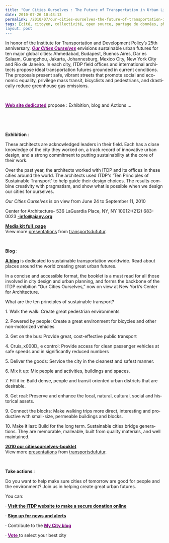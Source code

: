 ```yaml
---
title: "Our Cities Ourselves : The Future of Transportation in Urban Life"
date: 2010-07-26 10:43:13
permalink: /2010/07/our-cities-ourselves-the-future-of-transportation-in-urban-life.html
tags: [cité, citoyen, collectivité, open source, partage de données, philanthropie, Plateforme d'idées]
layout: post
---
```


<p class="MsoNormal"><span lang="EN">In honor of the Institute for Transportation and Development Policy’s 25th anniversary, <em><strong><span><a href="http://cfa.aiany.org/index.php?section=exhibitions&expid=119"><span><font color="#800080">Our Cities Ourselves</font></span></a></span></strong></em> envisions sustainable urban futures for ten major global cities: Ahmedabad, Budapest, Buenos Aires, Dar es Salaam, Guangzhou, Jakarta, Johannesburg, Mexico City, New York City and Rio de Janeiro. In each city, ITDP field offices and international architects propose ideal transportation futures grounded in current conditions. The proposals present safe, vibrant streets that promote social and economic equality, privilege mass transit, bicyclists and pedestrians, and drastically reduce greenhouse gas emissions.</span><span lang="EN-GB"></span></p> <p class="MsoNormal"><span lang="EN-GB"> </span></p> <p class="MsoNormal"><strong><span lang="EN-GB"><a href="http://www.ourcitiesourselves.org/"><font color="#800080">Web site dedicated</font></a></span></strong><span lang="EN-GB"> propose : Exhibition, blog and Actions ...</span></p> <p class="MsoNormal"><span lang="EN-GB"></span> </p> <p class="MsoNormal"><span lang="EN-GB"> </span></p>  <!--more-->  <p class="MsoNormal"><span lang="EN-GB"> </span></p> <p class="MsoNormal"><strong><span lang="EN-GB">Exhibition</span></strong><span lang="EN-GB"> : </span></p> <p class="MsoNormal"><span lang="EN-GB">These architects are acknowledged leaders in their field. Each has a close knowledge of the city they worked on, a track record of innovative urban design, and a strong commitment to putting sustainability at the core of their work.</span></p> <p class="MsoNormal"><span lang="EN-GB">Over the past year, the architects worked with ITDP and its offices in these cities around the world. The architects used ITDP's 'Ten Principles of Sustainable Transport' to help guide their design choices. The results combine creativity with pragmatism, and show what is possible when we design our cities for ourselves.</span></p> <p class="MsoNormal"><em><span lang="EN-GB">Our Cities Ourselves</span></em><span lang="EN-GB"> is on view from June 24 to </span><span lang="EN-GB">September 11, 2010</span><span lang="EN-GB"></span></p> <p class="MsoNormal"><span lang="EN-GB">Center for Architecture- 536 LaGuardia Place, NY, NY 10012-(212) 683-0023 <a href="mailto:-info@aiany.org">-<strong>info@aiany.org</strong></a></span></p> <div id="__ss_4837197"><strong><a href="http://www.slideshare.net/transportsdufutur/media-kit-fullpage" title="Media kit full_page">Media kit full_page</a></strong>   <div>View more <a href="http://www.slideshare.net/">presentations</a> from <a href="http://www.slideshare.net/transportsdufutur">transportsdufutur</a>.</div></div> <p class="MsoNormal"><span lang="EN-GB"></span> </p> <p class="MsoNormal"><strong><span lang="EN-GB">Blog</span></strong><span lang="EN-GB"> : </span></p> <p class="MsoNormal"><span lang="EN-GB"><strong><a href="http://www.ourcitiesourselves.org/index.php/my_city/detail/our_cities_ourselves_opening/" target="_blank">A blog</a></strong> is dedicated to sustainable transportation worldwide. Read about places around the world creating great urban futures.</span></p> <p class="MsoNormal"><span lang="EN-GB">In a concise and accessible format, the booklet is a must read for all those involved in city design and urban planning, and forms the backbone of the ITDP exhibition “Our Cities Ourselves,” now on view at New York’s Center for Architecture. </span></p> <p class="MsoNormal"><span lang="EN-GB">What are the ten principles of sustainable transport?</span></p> <p class="MsoNormal"><span lang="EN-GB">1. Walk the walk: Create great pedestrian environments</span></p> <p class="MsoNormal"><span lang="EN-GB">2. Powered by people: Create a great environment for bicycles and other non-motorized vehicles</span></p> <p class="MsoNormal"><span lang="EN-GB">3. Get on the bus: Provide great, cost-effective public transport</span></p> <p class="MsoNormal"><span lang="EN-GB">4. Cruis_x000D_
e control: Provide access for clean passenger vehicles at safe speeds and in significantly reduced numbers</span></p> <p class="MsoNormal"><span lang="EN-GB">5. Deliver the goods: Service the city in the cleanest and safest manner.</span></p> <p class="MsoNormal"><span lang="EN-GB">6. Mix it up: Mix people and activities, buildings and spaces.</span></p> <p class="MsoNormal"><span lang="EN-GB">7. Fill it in: Build dense, people and transit oriented urban districts that are desirable. </span></p> <p class="MsoNormal"><span lang="EN-GB">8. Get real: Preserve and enhance the local, natural, cultural, social and historical assets. </span></p> <p class="MsoNormal"><span lang="EN-GB">9. Connect the blocks: Make walking trips more direct, interesting and productive with small-size, permeable buildings and blocks.</span></p> <p class="MsoNormal"><span lang="EN-GB">10. Make it last: Build for the long term. Sustainable cities bridge generations. They are memorable, malleable, built from quality materials, and well maintained.</span></p> <div id="__ss_4837206"><strong><a href="http://www.slideshare.net/transportsdufutur/2010-our-citiesourselvesbooklet" title="2010 our citiesourselves-booklet">2010 our citiesourselves-booklet</a></strong>   <div>View more <a href="http://www.slideshare.net/">presentations</a> from <a href="http://www.slideshare.net/transportsdufutur">transportsdufutur</a>.</div></div> <p class="MsoNormal"> </p> <p class="MsoNormal"><strong><span lang="EN-GB">Take actions </span></strong><span lang="EN-GB">: </span></p> <p class="MsoNormal"><span lang="EN-GB">Do you want to help make sure cities of tomorrow are good for people and the environment? Join us in helping create great urban futures.</span></p> <p class="MsoNormal"><span lang="EN-GB">You can:</span></p> <p class="MsoNormal"><span lang="EN-GB"><span>·<span> </span></span></span><span dir="ltr"><strong><span><a href="http://www.itdp.org/donate"><span lang="EN-GB">Visit the ITDP website to make a secure donation online</span></a></span></strong></span><strong><span lang="EN-GB"></span></strong></p> <p class="MsoNormal"><span lang="EN-GB"><span>·<span> </span></span></span><span dir="ltr"><strong><span><a href="http://www.ourcitiesourselves.org/index.php/take_action/mailing_list/"><span lang="EN-GB">Sign up for news and alerts</span></a></span></strong></span><strong><span lang="EN-GB"></span></strong></p> <p class="MsoNormal"><span lang="EN-GB"><span>·<span> </span></span></span><span dir="ltr"><span lang="EN-GB">Contribute to the </span></span><strong><span><a href="http://www.ourcitiesourselves.org/index.php/my_city/"><span lang="EN-GB"><font color="#800080">My City blog</font></span></a></span></strong><span lang="EN-GB"></span></p> <p class="MsoNormal"><span lang="EN-GB"><span>·<span> </span></span></span><span dir="ltr"><strong><span lang="EN-GB"><a href="http://www.ourcitiesourselves.org/index.php/take_action/poll/"><font color="#800080">Vote<span style="font-weight: normal"> </span></font></a></span></strong></span><span lang="EN-GB">to select your best city</span></p>
